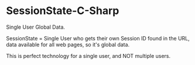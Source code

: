 # SessionState-C-Sharp

Single User Global Data.

SessionState = Single User who gets their own Session ID found in the URL,
data available for all web pages, so it's global data.

This is perfect technology for a single user, and NOT multiple users. 
